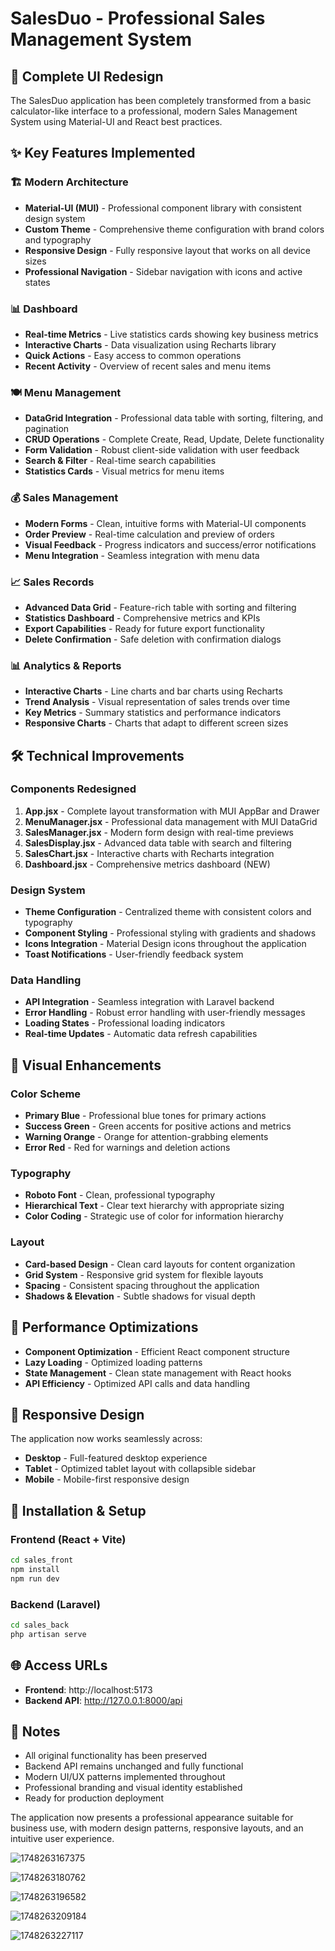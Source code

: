 # SalesDuo - Professional Sales Management System

## 🎉 Complete UI Redesign

The SalesDuo application has been completely transformed from a basic calculator-like interface to a professional, modern Sales Management System using Material-UI and React best practices.

## ✨ Key Features Implemented

### 🏗️ Modern Architecture

- **Material-UI (MUI)** - Professional component library with consistent design system
- **Custom Theme** - Comprehensive theme configuration with brand colors and typography
- **Responsive Design** - Fully responsive layout that works on all device sizes
- **Professional Navigation** - Sidebar navigation with icons and active states

### 📊 Dashboard

- **Real-time Metrics** - Live statistics cards showing key business metrics
- **Interactive Charts** - Data visualization using Recharts library
- **Quick Actions** - Easy access to common operations
- **Recent Activity** - Overview of recent sales and menu items

### 🍽️ Menu Management

- **DataGrid Integration** - Professional data table with sorting, filtering, and pagination
- **CRUD Operations** - Complete Create, Read, Update, Delete functionality
- **Form Validation** - Robust client-side validation with user feedback
- **Search & Filter** - Real-time search capabilities
- **Statistics Cards** - Visual metrics for menu items

### 💰 Sales Management

- **Modern Forms** - Clean, intuitive forms with Material-UI components
- **Order Preview** - Real-time calculation and preview of orders
- **Visual Feedback** - Progress indicators and success/error notifications
- **Menu Integration** - Seamless integration with menu data

### 📈 Sales Records

- **Advanced Data Grid** - Feature-rich table with sorting and filtering
- **Statistics Dashboard** - Comprehensive metrics and KPIs
- **Export Capabilities** - Ready for future export functionality
- **Delete Confirmation** - Safe deletion with confirmation dialogs

### 📊 Analytics & Reports

- **Interactive Charts** - Line charts and bar charts using Recharts
- **Trend Analysis** - Visual representation of sales trends over time
- **Key Metrics** - Summary statistics and performance indicators
- **Responsive Charts** - Charts that adapt to different screen sizes

## 🛠️ Technical Improvements

### Components Redesigned

1. **App.jsx** - Complete layout transformation with MUI AppBar and Drawer
2. **MenuManager.jsx** - Professional data management with MUI DataGrid
3. **SalesManager.jsx** - Modern form design with real-time previews
4. **SalesDisplay.jsx** - Advanced data table with search and filtering
5. **SalesChart.jsx** - Interactive charts with Recharts integration
6. **Dashboard.jsx** - Comprehensive metrics dashboard (NEW)

### Design System

- **Theme Configuration** - Centralized theme with consistent colors and typography
- **Component Styling** - Professional styling with gradients and shadows
- **Icons Integration** - Material Design icons throughout the application
- **Toast Notifications** - User-friendly feedback system

### Data Handling

- **API Integration** - Seamless integration with Laravel backend
- **Error Handling** - Robust error handling with user-friendly messages
- **Loading States** - Professional loading indicators
- **Real-time Updates** - Automatic data refresh capabilities

## 🎨 Visual Enhancements

### Color Scheme

- **Primary Blue** - Professional blue tones for primary actions
- **Success Green** - Green accents for positive actions and metrics
- **Warning Orange** - Orange for attention-grabbing elements
- **Error Red** - Red for warnings and deletion actions

### Typography

- **Roboto Font** - Clean, professional typography
- **Hierarchical Text** - Clear text hierarchy with appropriate sizing
- **Color Coding** - Strategic use of color for information hierarchy

### Layout

- **Card-based Design** - Clean card layouts for content organization
- **Grid System** - Responsive grid system for flexible layouts
- **Spacing** - Consistent spacing throughout the application
- **Shadows & Elevation** - Subtle shadows for visual depth

## 🚀 Performance Optimizations

- **Component Optimization** - Efficient React component structure
- **Lazy Loading** - Optimized loading patterns
- **State Management** - Clean state management with React hooks
- **API Efficiency** - Optimized API calls and data handling

## 📱 Responsive Design

The application now works seamlessly across:

- **Desktop** - Full-featured desktop experience
- **Tablet** - Optimized tablet layout with collapsible sidebar
- **Mobile** - Mobile-first responsive design

## 🔧 Installation & Setup

### Frontend (React + Vite)

```bash
cd sales_front
npm install
npm run dev
```

### Backend (Laravel)

```bash
cd sales_back
php artisan serve
```

## 🌐 Access URLs

- **Frontend**: http://localhost:5173
- **Backend API**: http://127.0.0.1:8000/api

## 📝 Notes

- All original functionality has been preserved
- Backend API remains unchanged and fully functional
- Modern UI/UX patterns implemented throughout
- Professional branding and visual identity established
- Ready for production deployment

The application now presents a professional appearance suitable for business use, with modern design patterns, responsive layouts, and an intuitive user experience.

![1748263167375](image/README/1748263167375.png)

![1748263180762](image/README/1748263180762.png)

![1748263196582](image/README/1748263196582.png)

![1748263209184](image/README/1748263209184.png)

![1748263227117](image/README/1748263227117.png)

